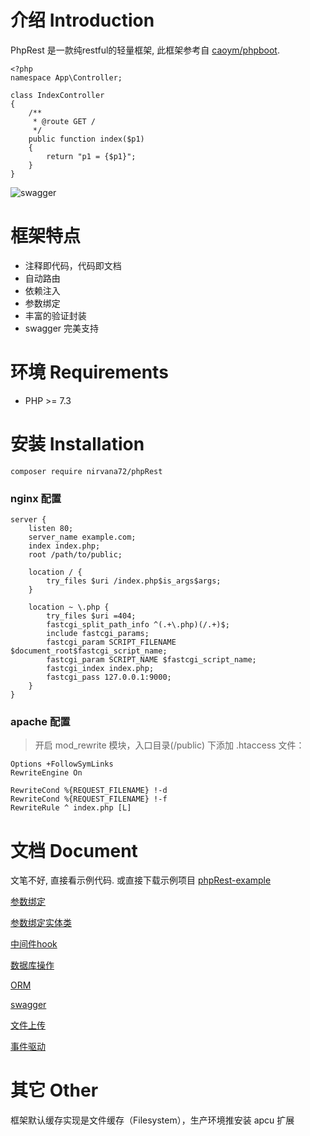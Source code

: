# 介绍 Introduction

PhpRest 是一款纯restful的轻量框架, 此框架参考自 [caoym/phpboot](https://github.com/caoym/phpboot).

~~~
<?php
namespace App\Controller;

class IndexController
{
    /**
     * @route GET /
     */
    public function index($p1) 
    {
        return "p1 = {$p1}";
    }
}

~~~
![swagger](https://nij20190123.oss-cn-shanghai.aliyuncs.com/phpRest/phpRest-index-swagger.png)

# 框架特点
* 注释即代码，代码即文档
* 自动路由
* 依赖注入
* 参数绑定
* 丰富的验证封装
* swagger 完美支持

# 环境 Requirements
 - PHP >= 7.3

# 安装 Installation

~~~
composer require nirvana72/phpRest
~~~

### nginx 配置
~~~
server {
    listen 80;
    server_name example.com;
    index index.php;
    root /path/to/public;

    location / {
        try_files $uri /index.php$is_args$args;
    }

    location ~ \.php {
        try_files $uri =404;
        fastcgi_split_path_info ^(.+\.php)(/.+)$;
        include fastcgi_params;
        fastcgi_param SCRIPT_FILENAME $document_root$fastcgi_script_name;
        fastcgi_param SCRIPT_NAME $fastcgi_script_name;
        fastcgi_index index.php;
        fastcgi_pass 127.0.0.1:9000;
    }
}
~~~

### apache 配置
>开启 mod_rewrite 模块，入口目录(/public) 下添加 .htaccess 文件：
~~~
Options +FollowSymLinks
RewriteEngine On

RewriteCond %{REQUEST_FILENAME} !-d
RewriteCond %{REQUEST_FILENAME} !-f
RewriteRule ^ index.php [L]
~~~
# 文档 Document
文笔不好, 直接看示例代码. 或直接下载示例项目 [phpRest-example](https://github.com/nirvana72/phpRest-example)

[参数绑定](https://github.com/nirvana72/phpRest-example/blob/main/App/Controller/ParamsController.php)

[参数绑定实体类](https://github.com/nirvana72/phpRest-example/blob/main/App/Controller/EntityController.php)

[中间件hook](https://github.com/nirvana72/phpRest-example/blob/main/App/Controller/HookController.php)

[数据库操作](https://github.com/nirvana72/phpRest-example/blob/main/App/Controller/DbController.php)

[ORM](https://github.com/nirvana72/phpRest-example/blob/main/App/Controller/OrmController.php)

[swagger](https://github.com/nirvana72/phpRest-example/blob/main/App/Controller/SwaggerController.php)

[文件上传](https://github.com/nirvana72/phpRest-example/blob/main/App/Controller/FileUploadController.php)

[事件驱动](https://github.com/nirvana72/phpRest-example/blob/main/App/Controller/EventController.php)

# 其它 Other
框架默认缓存实现是文件缓存（Filesystem），生产环境推安装 apcu 扩展
